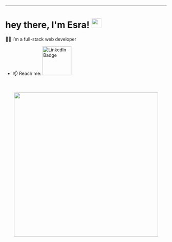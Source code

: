 ---

<h1>
  hey there, I'm Esra!
  <img src="https://media.giphy.com/media/hvRJCLFzcasrR4ia7z/giphy.gif" width="30px"/>
</h1>


 :woman_technologist: I’m a full-stack web developer 
 - 📫 Reach me: <a href="https://linkedin.com/in/esrabrown">
    <img src="https://img.shields.io/badge/esrabrown-blue?style=for-the-badge&logo=linkedin&logoColor=white" alt="LinkedIn Badge" width="90" />
  </a>

<br>

<p align="center">
   <img width="450" src="https://media.giphy.com/media/v1.Y2lkPTc5MGI3NjExMzc5ZWI1bWZkajJpa2E5cmxidnd3dDRpcjJtOXVwaW41aXdzZ3dhcSZlcD12MV9pbnRlcm5hbF9naWZfYnlfaWQmY3Q9Zw/xUPGcEliCc7bETyfO8/giphy.gif">
   
